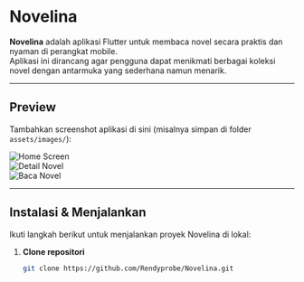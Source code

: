 # Novelina

**Novelina** adalah aplikasi Flutter untuk membaca novel secara praktis dan nyaman di perangkat mobile.  
Aplikasi ini dirancang agar pengguna dapat menikmati berbagai koleksi novel dengan antarmuka yang sederhana namun menarik.

---

## Preview

Tambahkan screenshot aplikasi di sini (misalnya simpan di folder `assets/images/`):

![Home Screen](assets/images/home.png)  
![Detail Novel](assets/images/detail.png)  
![Baca Novel](assets/images/read.png)  

---

## Instalasi & Menjalankan

Ikuti langkah berikut untuk menjalankan proyek Novelina di lokal:

1. **Clone repositori**  
   ```bash
   git clone https://github.com/Rendyprobe/Novelina.git
